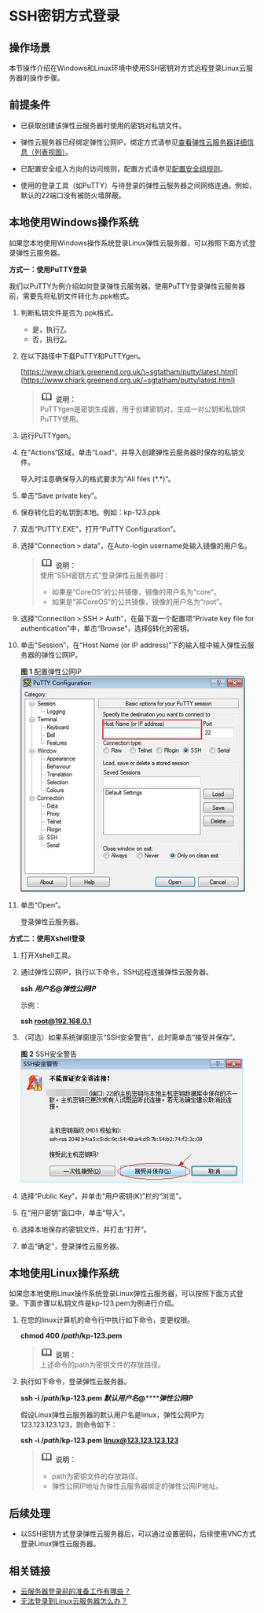 # SSH密钥方式登录<a name="ZH-CN_TOPIC_0017955380"></a>

## 操作场景<a name="section1547194115913"></a>

本节操作介绍在Windows和Linux环境中使用SSH密钥对方式远程登录Linux云服务器的操作步骤。

## 前提条件<a name="section6801971111724"></a>

-   已获取创建该弹性云服务器时使用的密钥对私钥文件。
-   弹性云服务器已经绑定弹性公网IP，绑定方式请参见[查看弹性云服务器详细信息（列表视图）](查看弹性云服务器详细信息（列表视图）.md)。

-   已配置安全组入方向的访问规则，配置方式请参见[配置安全组规则](配置安全组规则.md)。
-   使用的登录工具（如PuTTY）与待登录的弹性云服务器之间网络连通。例如，默认的22端口没有被防火墙屏蔽。

## 本地使用Windows操作系统<a name="section47918167111724"></a>

如果您本地使用Windows操作系统登录Linux弹性云服务器，可以按照下面方式登录弹性云服务器。

**方式一：使用PuTTY登录**

我们以PuTTY为例介绍如何登录弹性云服务器。使用PuTTY登录弹性云服务器前，需要先将私钥文件转化为.ppk格式。

1.  判断私钥文件是否为.ppk格式。
    -   是，执行[7](#li40879966111724)。
    -   否，执行[2](#li8851985111724)。

2.  <a name="li8851985111724"></a>在以下路径中下载PuTTY和PuTTYgen。

    [https://www.chiark.greenend.org.uk/\~sgtatham/putty/latest.html](https://www.chiark.greenend.org.uk/~sgtatham/putty/latest.html)

    >![](public_sys-resources/icon-note.gif) **说明：**   
    >PuTTYgen是密钥生成器，用于创建密钥对，生成一对公钥和私钥供PuTTY使用。  

3.  运行PuTTYgen。
4.  在“Actions“区域，单击“Load“，并导入创建弹性云服务器时保存的私钥文件。

    导入时注意确保导入的格式要求为“All files \(\*.\*\)“。

5.  单击“Save private key”。
6.  <a name="li56738001111724"></a>保存转化后的私钥到本地。例如：kp-123.ppk
7.  <a name="li40879966111724"></a>双击“PUTTY.EXE”，打开“PuTTY Configuration”。
8.  选择“Connection \> data”，在Auto-login username处输入镜像的用户名。

    >![](public_sys-resources/icon-note.gif) **说明：**   
    >使用“SSH密钥方式”登录弹性云服务器时：  
    >-   如果是“CoreOS”的公共镜像，镜像的用户名为“core”。  
    >-   如果是“非CoreOS”的公共镜像，镜像的用户名为“root”。  

9.  选择“Connection \> SSH \> Auth”，在最下面一个配置项“Private key file for authentication”中，单击“Browse”，选择[6](#li56738001111724)转化的密钥。
10. 单击“Session”，在“Host Name \(or IP address\)”下的输入框中输入弹性云服务器的弹性公网IP。

    **图 1**  配置弹性公网IP<a name="fig3739272820239"></a>  
    ![](figures/配置弹性公网IP.jpg "配置弹性公网IP")

11. 单击“Open”。

    登录弹性云服务器。


**方式二：使用Xshell登录**

1.  打开Xshell工具。
2.  通过弹性公网IP，执行以下命令，SSH远程连接弹性云服务器。

    **ssh** _**用户名**_**@_弹性公网IP_**

    示例：

    **ssh root@192.168.0.1**

3.  （可选）如果系统弹窗提示“SSH安全警告”，此时需单击“接受并保存”。

    **图 2**  SSH安全警告<a name="fig680319562495"></a>  
    ![](figures/SSH安全警告.png "SSH安全警告")

4.  选择“Public Key”，并单击“用户密钥\(K\)”栏的“浏览”。
5.  在“用户密钥”窗口中，单击“导入”。
6.  选择本地保存的密钥文件，并打击“打开”。
7.  单击“确定”，登录弹性云服务器。

## 本地使用Linux操作系统<a name="section3666784111724"></a>

如果您本地使用Linux操作系统登录Linux弹性云服务器，可以按照下面方式登录。下面步骤以私钥文件是kp-123.pem为例进行介绍。

1.  在您的linux计算机的命令行中执行如下命令，变更权限。

    **chmod 400 /_path_/kp-123.pem**

    >![](public_sys-resources/icon-note.gif) **说明：**   
    >上述命令的path为密钥文件的存放路径。  

2.  执行如下命令，登录弹性云服务器。

    **ssh -i /_path_/kp-123.pem** _**默认用户名**_**@**_****_**_弹性公网IP_**

    假设Linux弹性云服务器的默认用户名是linux，弹性公网IP为123.123.123.123，则命令如下：

    **ssh -i /_path_/kp-123.pem linux@123.123.123.123**

    >![](public_sys-resources/icon-note.gif) **说明：**   
    >-   path为密钥文件的存放路径。  
    >-   弹性公网IP地址为弹性云服务器绑定的弹性公网IP地址。  


## 后续处理<a name="section51158488121525"></a>

-   以SSH密钥方式登录弹性云服务器后，可以通过设置密码，后续使用VNC方式登录Linux弹性云服务器。

## 相关链接<a name="section2826432183510"></a>

-   [云服务器登录前的准备工作有哪些？](https://support.huaweicloud.com/ecs_faq/zh-cn_topic_0163540201.html)
-   [无法登录到Linux云服务器怎么办？](https://support.huaweicloud.com/ecs_faq/zh-cn_topic_0105127983.html)


